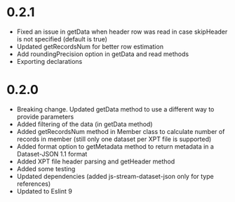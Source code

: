 # 0.2.1
- Fixed an issue in getData when header row was read in case skipHeader is not specified (default is true)
- Updated getRecordsNum for better row estimation
- Add roundingPrecision option in getData and read methods
- Exporting declarations

# 0.2.0

- Breaking change. Updated getData method to use a different way to provide parameters
- Added filtering of the data (in getData method)
- Added getRecordsNum method in Member class to calculate number of records in member (still only one dataset per XPT file is supported)
- Added format option to getMetadata method to return metadata in a Dataset-JSON 1.1 format
- Added XPT file header parsing and getHeader method
- Added some testing
- Updated dependencies (added js-stream-dataset-json only for type references)
- Updated to Eslint 9